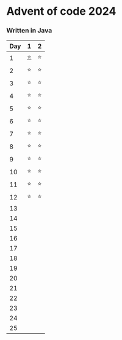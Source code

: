 # Advent of code 2024

### Written in Java

| Day | 1                       | 2 |
|-----|-------------------------|---|
| 1   | [⭐](src/D01/D01P1.java) | ⭐ |
| 2   | ⭐                       | ⭐ |
| 3   | ⭐                       | ⭐ |
| 4   | ⭐                       | ⭐ |
| 5   | ⭐                       | ⭐ |
| 6   | ⭐                       | ⭐ |
| 7   | ⭐                       | ⭐ |
| 8   | ⭐                       | ⭐ |
| 9   | ⭐                       | ⭐ |
| 10  | ⭐                       | ⭐ |
| 11  | ⭐                       | ⭐ |
| 12  | ⭐                       | ⭐ |
| 13  |                         |   |
| 14  |                         |   |
| 15  |                         |   |
| 16  |                         |   |
| 17  |                         |   |
| 18  |                         |   |
| 19  |                         |   |
| 20  |                         |   |
| 21  |                         |   |
| 22  |                         |   |
| 23  |                         |   |
| 24  |                         |   |
| 25  |                         |   |

